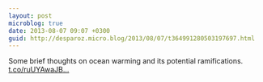 ```yaml
---
layout: post
microblog: true
date: 2013-08-07 09:07 +0300
guid: http://desparoz.micro.blog/2013/08/07/t364991280503197697.html
---
```

Some brief thoughts on ocean warming and its potential ramifications. [t.co/ruUYAwaJB...](http://t.co/ruUYAwaJBi)
